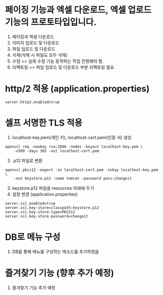 # 페이징 기능과 엑셀 다운로드, 엑셀 업로드 기능의 프로토타입입니다. 


1. 페이징과 엑셀 다운로드
2. 이미지 업로드 및 다운로드
3. 파일 업로드 및 다운로드
4. 삭제(삭제 시 파일도 모두 삭제) 
5. 수정 => 실제 수정 기능 동작하는 작업 진행해야 함. 
6. 리팩토링 => 파일 업로드 및 다운로드 부분 리팩토링 필요

# http/2 적용 (application.properties)
```
server.http2.enabled=true
```

# 셀프 서명한 TLS 적용

1. localhost-key.pem(개인 키), localhost-cert.pem(인증 서) 생성
```
openssl req -newkey rsa:2048 -nodes -keyout localhost-key.pem \
    -x509 -days 365 -out localhost-cert.pem
```
2. .p12 파일로 변환
```
openssl pkcs12 -export -in localhost-cert.pem -inkey localhost-key.pem \
    -out keystore.p12 -name tomcat -password pass:changeit
```

3. keystore.p12 파일을 resources 아래에 두기
4. 설정 변경 (application.properties)
```
server.ssl.enabled=true
server.ssl.key-store=classpath:keystore.p12
server.ssl.key-store-type=PKCS12
server.ssl.key-store-password=changeit
```


# DB로 메뉴 구성
1. DB를 통해 메뉴를 구성하는 메소드를 추가하였음


# 즐겨찾기 기능 (향후 추가 예정)
1. 즐겨찾기 기능 추가 예정

